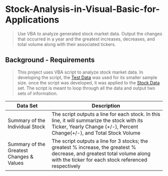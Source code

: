 # Stock-Analysis-in-Visual-Basic-for-Applications

> Use VBA to analyze generated stock market data. Output the changes that occurred in a year and the greatest increases, decreases, and total volume along with their associated tickers.

## Background - Requirements

> This project uses VBA script to analyze stock market data. In developing the script, the [Test Data](./VBA_Script_Test_Sample/alphabetical_testing.xlsm) was used for its smaller sample size.
once the script was developed, it was applied to the [Stock Data](./VBA_Stock_Data/Multiple_year_stock_data.xlsm) set. The script is meant to loop through all the data and output two sets of information.

| Data Set | Description |
|--------------|---------------|
| Summary of the Individual Stock | The script outputs a line for each stock. In this line, it will summarize the stock with its Ticker, Yearly Change (+/-), Percent Change(+/-), and Total Stock Volume |
| Summary of the Greatest Changes & Values | The script outputs a line for 3 stocks; the greatest % increase, the greatest % decrease, and greatest total volume along with the ticker for each stock referenced respectively |

<object data="./Images/2018Snapshot_of_Results.pdf" type="application/pdf">